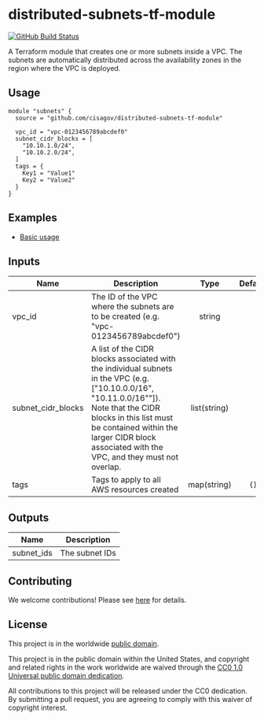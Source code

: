 # distributed-subnets-tf-module #

[![GitHub Build
Status](https://github.com/cisagov/distributed-subnets-tf-module/workflows/build/badge.svg)](https://github.com/cisagov/distributed-subnets-tf-module/actions)

A Terraform module that creates one or more subnets inside a VPC.  The
subnets are automatically distributed across the availability zones in
the region where the VPC is deployed.

## Usage ##

```hcl
module "subnets" {
  source = "github.com/cisagov/distributed-subnets-tf-module"

  vpc_id = "vpc-0123456789abcdef0"
  subnet_cidr_blocks = [
    "10.10.1.0/24",
    "10.10.2.0/24",
  ]
  tags = {
    Key1 = "Value1"
    Key2 = "Value2"
  }
}
```

## Examples ##

* [Basic usage](https://github.com/cisagov/distributed-subnets-tf-module/tree/develop/examples/basic_usage)

## Inputs ##

| Name | Description | Type | Default | Required |
|------|-------------|:----:|:-------:|:--------:|
| vpc_id | The ID of the VPC where the subnets are to be created (e.g. "vpc-0123456789abcdef0") | string | | yes |
| subnet_cidr_blocks | A list of the CIDR blocks associated with the individual subnets in the VPC (e.g. ["10.10.0.0/16", "10.11.0.0/16""]).  Note that the CIDR blocks in this list must be contained within the larger CIDR block associated with the VPC, and they must not overlap. | list(string) | | yes |
| tags | Tags to apply to all AWS resources created | map(string) | `{}` | no |

## Outputs ##

| Name | Description |
|------|-------------|
| subnet_ids | The subnet IDs |

## Contributing ##

We welcome contributions!  Please see [here](CONTRIBUTING.md) for
details.

## License ##

This project is in the worldwide [public domain](LICENSE).

This project is in the public domain within the United States, and
copyright and related rights in the work worldwide are waived through
the [CC0 1.0 Universal public domain
dedication](https://creativecommons.org/publicdomain/zero/1.0/).

All contributions to this project will be released under the CC0
dedication. By submitting a pull request, you are agreeing to comply
with this waiver of copyright interest.
